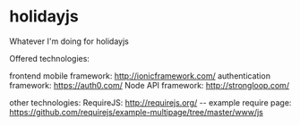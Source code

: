 holidayjs
=========

Whatever I'm doing for holidayjs


Offered technologies:

frontend mobile framework: http://ionicframework.com/
authentication framework: https://auth0.com/
Node API framework: http://strongloop.com/

other technologies:
RequireJS: http://requirejs.org/
  -- example require page: https://github.com/requirejs/example-multipage/tree/master/www/js
